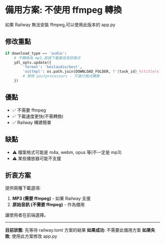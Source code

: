# 備用方案: 不使用 ffmpeg 轉換

如果 Railway 無法安裝 ffmpeg,可以使用此版本的 app.py

## 修改重點

```python
if download_type == 'audio':
    # 不轉換為 mp3,直接下載最佳音訊格式
    ydl_opts.update({
        'format': 'bestaudio/best',
        'outtmpl': os.path.join(DOWNLOAD_FOLDER, f'{task_id}_%(title)s.%(ext)s'),
        # 移除 postprocessors - 不進行格式轉換
    })
```

## 優點
- ✅ 不需要 ffmpeg
- ✅ 下載速度更快(不需轉換)
- ✅ Railway 構建簡單

## 缺點
- ⚠️ 檔案格式可能是 m4a, webm, opus 等(不一定是 mp3)
- ⚠️ 某些播放器可能不支援

## 折衷方案

提供兩種下載選項:
1. **MP3 (需要 ffmpeg)** - 如果 Railway 支援
2. **原始音訊 (不需要 ffmpeg)** - 作為備用

讓使用者在前端選擇。

---

**目前狀態**: 先等待 railway.toml 方案的結果
**如果成功**: 不需要此備用方案
**如果失敗**: 使用此方案修改 app.py
